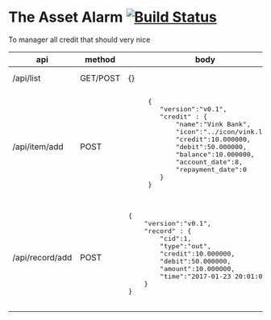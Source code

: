 # The Asset Alarm [![Build Status](https://travis-ci.org/VinkDong/asset-alarm.svg?branch=master)](http://vinkdong.com/asset-manager)
To manager all credit that should very nice

<table>
  <thead>
    <th>api</th>
    <th>method</th>
    <th>body</th>
    <th>use</th>
  </thead>
  <tbody>
   <tr>
    <td>/api/list</td>
    <td>GET/POST</td>
    <td>{}</td>
    <td>Get all credits</td>
   </tr>
   <tr>
     <td>/api/item/add</td>
     <td>POST</td>
     <td>
     <pre lang="javascript">
     {
     	"version":"v0.1",
     	"credit" : {
     		"name":"Vink Bank",
     		"icon":"../icon/vink.logo",
     		"credit":10.000000,
     		"debit":50.000000,
     		"balance":10.000000,
     		"account_date":8,
     		"repayment_date":0
     	}
     }
     </pre>
     </td>
     <td>Add an item to credit</td>
   </tr>
   <tr>
        <td>/api/record/add</td>
        <td>POST</td>
        <td>
        <pre lang="javascript">
{
	"version":"v0.1",
	"record" : {
		"cid":1,
		"type":"out",
		"credit":10.000000,
		"debit":50.000000,
		"amount":10.000000,
		"time":"2017-01-23 20:01:09"
	}
}
        </pre>
        </td>
        <td>Add an item to record</td>
      </tr>
  </tbody>
</table>